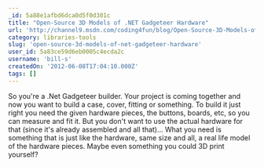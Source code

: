 ```yaml
---
_id: 5a88e1afbd6dca0d5f0d301c
title: "Open-Source 3D Models of .NET Gadgeteer Hardware"
url: 'http://channel9.msdn.com/coding4fun/blog/Open-Source-3D-Models-of-NET-Gadgeteer-Hardware'
category: libraries-tools
slug: 'open-source-3d-models-of-net-gadgeteer-hardware'
user_id: 5a83ce59d6eb0005c4ecda2c
username: 'bill-s'
createdOn: '2012-06-08T17:04:10.000Z'
tags: []
---
```


So you're a .Net Gadgeteer builder. Your project is coming together and now you want to build a case, cover, fitting or something. To build it just right you need the given hardware pieces, the buttons, boards, etc, so you can measure and fit it. But you don't want to use the actual hardware for that (since it's already assembled and all that)... What you need is something that is just like the hardware, same size and all, a real life model of the hardware pieces. Maybe even something you could 3D print yourself?
